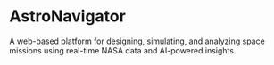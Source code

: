 # AstroNavigator
A web-based platform for designing, simulating, and analyzing space missions using real-time NASA data and AI-powered insights.
